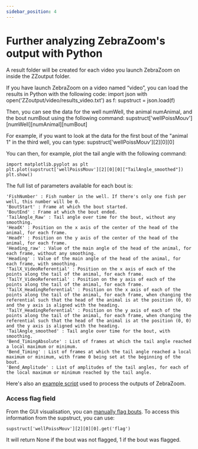 ```yaml
---
sidebar_position: 4
---
```


# Further analyzing ZebraZoom's output with Python

A result folder will be created for each video you launch ZebraZoom on inside the ZZoutput folder.

If you have launch ZebraZoom on a video named “video”, you can load the results in Python with the following code:
import json
with open('ZZoutput/video/results_video.txt') as f:
  supstruct = json.load(f)

Then, you can see the data for the well numWell, the animal numAnimal, and the bout numBout using the following command: supstruct['wellPoissMouv'][numWell][numAnimal][numBout]

For example, if you want to look at the data for the first bout of the "animal 1" in the third well, you can type:
supstruct['wellPoissMouv'][2][0][0]

You can then, for example, plot the tail angle with the following command:

```
import matplotlib.pyplot as plt
plt.plot(supstruct['wellPoissMouv'][2][0][0]["TailAngle_smoothed"])
plt.show()
```

The full list of parameters available for each bout is:

```
'FishNumber' : Fish number in the well. If there's only one fish per well, this number will be 0.
'BoutStart' : Frame at which the bout started.
'BoutEnd' : Frame at which the bout ended.
'TailAngle_Raw' : Tail angle over time for the bout, without any smoothing.
'HeadX' : Position on the x axis of the center of the head of the animal, for each frame.
'HeadY' : Position on the y axis of the center of the head of the animal, for each frame.
'Heading_raw' : Value of the main angle of the head of the animal, for each frame, without any smoothing.
'Heading' : Value of the main angle of the head of the animal, for each frame, with smoothing.
'TailX_VideoReferential' : Position on the x axis of each of the points along the tail of the animal, for each frame.
'TailY_VideoReferential' : Position on the y axis of each of the points along the tail of the animal, for each frame.
'TailX_HeadingReferential' : Position on the x axis of each of the points along the tail of the animal, for each frame, when changing the referential such that the head of the animal is at the position (0, 0) and the y axis is aligned with the heading.
'TailY_HeadingReferential' : Position on the y axis of each of the points along the tail of the animal, for each frame, when changing the referential such that the head of the animal is at the position (0, 0) and the y axis is aligned with the heading.
'TailAngle_smoothed' : Tail angle over time for the bout, with smoothing.
'Bend_TimingAbsolute' : List of frames at which the tail angle reached a local maximum or minimum.
'Bend_Timing' : List of frames at which the tail angle reached a local maximum or minimum, with frame 0 being set at the beginning of the bout.
'Bend_Amplitude' : List of amplitudes of the tail angles, for each of the local maximum or minimum reached by the tail angle.
```

Here's also an [example script](https://github.com/oliviermirat/ZebraZoom/blob/master/readAndAnalyzeZZoutputWithPython/readBouts.py) used to process the outputs of ZebraZoom.

### Access flag field

From the GUI visualisation, you can [manually flag bouts](https://zebrazoom.org/documentation/docs/resultsCheck/flags). To access this information from the supstruct, you can use:

```
supstruct['wellPoissMouv'][2][0][0].get('flag')
```

It will return None if the bout was not flagged, 1 if the bout was flagged.
